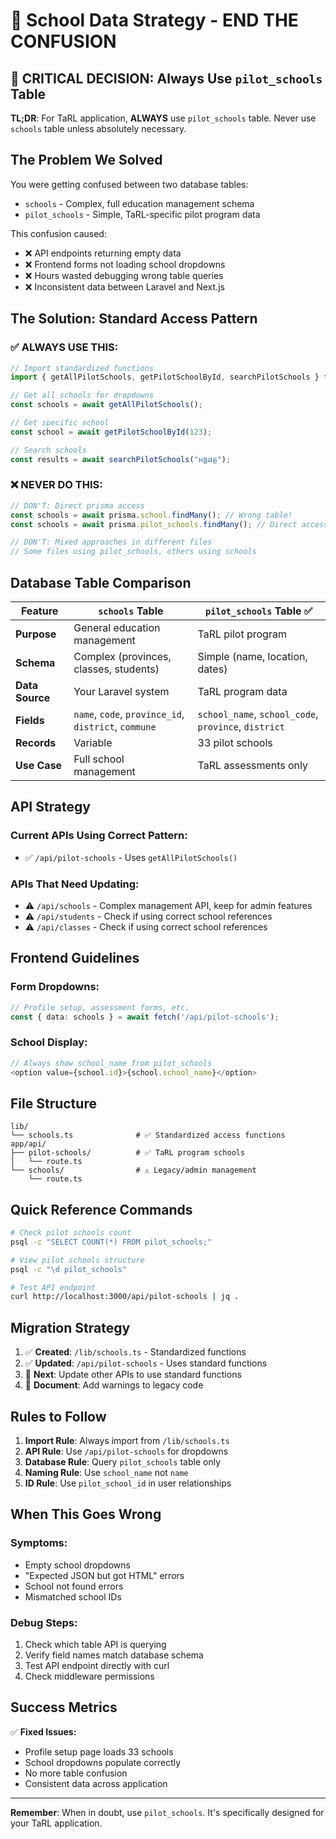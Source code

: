 # 🏫 School Data Strategy - END THE CONFUSION

## 🚨 CRITICAL DECISION: Always Use `pilot_schools` Table

**TL;DR**: For TaRL application, **ALWAYS** use `pilot_schools` table. Never use `schools` table unless absolutely necessary.

## The Problem We Solved

You were getting confused between two database tables:
- `schools` - Complex, full education management schema
- `pilot_schools` - Simple, TaRL-specific pilot program data

This confusion caused:
- ❌ API endpoints returning empty data
- ❌ Frontend forms not loading school dropdowns
- ❌ Hours wasted debugging wrong table queries
- ❌ Inconsistent data between Laravel and Next.js

## The Solution: Standard Access Pattern

### ✅ ALWAYS USE THIS:

```typescript
// Import standardized functions
import { getAllPilotSchools, getPilotSchoolById, searchPilotSchools } from "@/lib/schools";

// Get all schools for dropdowns
const schools = await getAllPilotSchools();

// Get specific school
const school = await getPilotSchoolById(123);

// Search schools
const results = await searchPilotSchools("អង្គរវត្ត");
```

### ❌ NEVER DO THIS:

```typescript
// DON'T: Direct prisma access
const schools = await prisma.school.findMany(); // Wrong table!
const schools = await prisma.pilot_schools.findMany(); // Direct access - avoid

// DON'T: Mixed approaches in different files
// Some files using pilot_schools, others using schools
```

## Database Table Comparison

| Feature | `schools` Table | `pilot_schools` Table ✅ |
|---------|-----------------|-------------------------|
| **Purpose** | General education management | TaRL pilot program |
| **Schema** | Complex (provinces, classes, students) | Simple (name, location, dates) |
| **Data Source** | Your Laravel system | TaRL program data |
| **Fields** | `name`, `code`, `province_id`, `district`, `commune` | `school_name`, `school_code`, `province`, `district` |
| **Records** | Variable | 33 pilot schools |
| **Use Case** | Full school management | TaRL assessments only |

## API Strategy

### Current APIs Using Correct Pattern:
- ✅ `/api/pilot-schools` - Uses `getAllPilotSchools()`

### APIs That Need Updating:
- ⚠️ `/api/schools` - Complex management API, keep for admin features
- ⚠️ `/api/students` - Check if using correct school references
- ⚠️ `/api/classes` - Check if using correct school references

## Frontend Guidelines

### Form Dropdowns:
```typescript
// Profile setup, assessment forms, etc.
const { data: schools } = await fetch('/api/pilot-schools');
```

### School Display:
```typescript
// Always show school_name from pilot_schools
<option value={school.id}>{school.school_name}</option>
```

## File Structure

```
lib/
└── schools.ts              # ✅ Standardized access functions
app/api/
├── pilot-schools/          # ✅ TaRL program schools
│   └── route.ts
└── schools/                # ⚠️ Legacy/admin management
    └── route.ts
```

## Quick Reference Commands

```bash
# Check pilot schools count
psql -c "SELECT COUNT(*) FROM pilot_schools;"

# View pilot schools structure  
psql -c "\d pilot_schools"

# Test API endpoint
curl http://localhost:3000/api/pilot-schools | jq .
```

## Migration Strategy

1. ✅ **Created**: `/lib/schools.ts` - Standardized functions
2. ✅ **Updated**: `/api/pilot-schools` - Uses standard functions
3. 🔄 **Next**: Update other APIs to use standard functions
4. 📝 **Document**: Add warnings to legacy code

## Rules to Follow

1. **Import Rule**: Always import from `/lib/schools.ts`
2. **API Rule**: Use `/api/pilot-schools` for dropdowns
3. **Database Rule**: Query `pilot_schools` table only
4. **Naming Rule**: Use `school_name` not `name`
5. **ID Rule**: Use `pilot_school_id` in user relationships

## When This Goes Wrong

### Symptoms:
- Empty school dropdowns
- "Expected JSON but got HTML" errors
- School not found errors
- Mismatched school IDs

### Debug Steps:
1. Check which table API is querying
2. Verify field names match database schema
3. Test API endpoint directly with curl
4. Check middleware permissions

## Success Metrics

✅ **Fixed Issues:**
- Profile setup page loads 33 schools
- School dropdowns populate correctly
- No more table confusion
- Consistent data across application

---

**Remember**: When in doubt, use `pilot_schools`. It's specifically designed for your TaRL application.